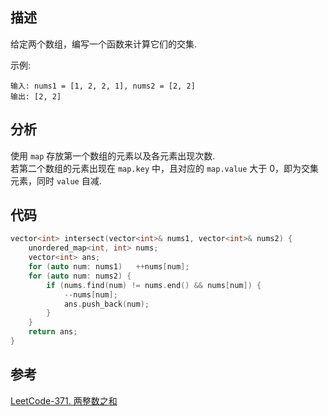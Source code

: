 ## 描述
给定两个数组，编写一个函数来计算它们的交集.

示例:
```
输入: nums1 = [1, 2, 2, 1], nums2 = [2, 2]
输出: [2, 2]
```

## 分析
使用 `map` 存放第一个数组的元素以及各元素出现次数.      
若第二个数组的元素出现在 `map.key` 中，且对应的 `map.value` 大于 0，即为交集元素，同时 `value` 自减.

## 代码

```cpp
vector<int> intersect(vector<int>& nums1, vector<int>& nums2) {
    unordered_map<int, int> nums;
    vector<int> ans;
    for (auto num: nums1)   ++nums[num];
    for (auto num: nums2) {
        if (nums.find(num) != nums.end() && nums[num]) {
            --nums[num];
            ans.push_back(num);
        }
    }
    return ans;
}
```

## 参考
[LeetCode-371. 两整数之和](https://leetcode-cn.com/problems/sum-of-two-integers/)